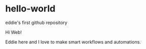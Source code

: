 # hello-world
eddie's first github repository

Hi Web!

Eddie here and I love to make smart workflows and automations.
